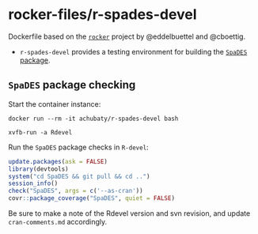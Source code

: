 # rocker-files/r-spades-devel

Dockerfile based on the [`rocker`](https://github.com/rocker-org/rocker) project by @eddelbuettel and @cboettig.

* `r-spades-devel` provides a testing environment for building the [`SpaDES` package](https://github.com/PredictiveEcology/SpaDES).

## `SpaDES` package checking

Start the container instance:

```
docker run --rm -it achubaty/r-spades-devel bash

xvfb-run -a Rdevel
```

Run the `SpaDES` package checks in `R-devel`:

```r
update.packages(ask = FALSE)
library(devtools)
system("cd SpaDES && git pull && cd ..")
session_info()
check("SpaDES", args = c('--as-cran'))
covr::package_coverage("SpaDES", quiet = FALSE)
```

Be sure to make a note of the Rdevel version and svn revision, and update `cran-comments.md` accordingly.
